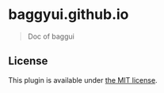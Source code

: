 # baggyui.github.io

> Doc of baggui

## License

This plugin is available under [the MIT license](http://mths.be/mit).
